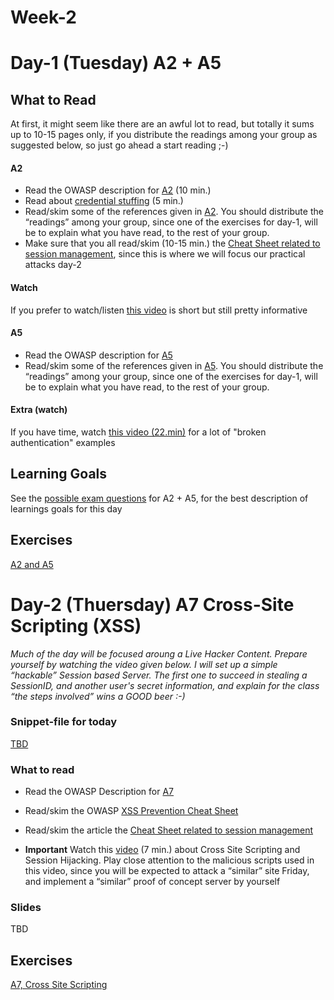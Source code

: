 # Week-2

# Day-1 (Tuesday)  A2 + A5

## What to Read

At first, it might seem like there are an awful lot to read, but totally it sums up to 10-15 pages only, if you distribute the readings among your group as suggested below, so just go ahead a start reading ;-)

#### A2
- Read the OWASP description for [A2](https://www.owasp.org/index.php/Top_10-2017_A2-Broken_Authentication) (10 min.)
- Read about [credential stuffing](https://www.owasp.org/index.php/Credential_stuffing) (5 min.)
- Read/skim some of the references given in [A2](https://www.owasp.org/index.php/Top_10-2017_A2-Broken_Authentication). You should distribute the “readings” among your group, since one of the exercises for day-1, will be to explain what you have read, to the rest of your group.
- Make sure that you all read/skim (10-15 min.) the [Cheat Sheet related to session management](https://www.owasp.org/index.php/Session_Management_Cheat_Sheet), since this is where we will focus our practical attacks day-2

#### Watch
If you prefer to watch/listen [this video](https://www.youtube.com/watch?v=R1iGRBG3PJ8) is short but still pretty informative

#### A5
- Read the OWASP description for [A5](https://www.owasp.org/index.php/Top_10-2017_A5-Broken_Access_Control)
- Read/skim some of the references given in [A5](https://www.owasp.org/index.php/Top_10-2017_A5-Broken_Access_Control). You should distribute the “readings” among your group, since one of the exercises for day-1, will be to explain what you have read, to the rest of your group.

#### Extra (watch)
If you have time, watch [this video (22.min)](https://www.youtube.com/watch?v=94-tlOCApOc) for a lot of "broken authentication" examples

## Learning Goals
See the [possible exam questions](https://docs.google.com/document/d/1-Hpf98pKwWW0UwyDYsVAG4G0eSoIcbW4F0PLw_whXBY/edit) for A2 + A5, for the best description of learnings goals for this day

## Exercises
[A2 and A5](https://docs.google.com/document/d/1K3kLav9zGgrGQgxLusfan4p7MzMvHvi1AifQT6cG2FM/edit?usp=sharing)

# Day-2 (Thuersday) A7 Cross-Site Scripting (XSS)
*Much of the day will be focused aroung a Live Hacker Content. Prepare yourself by watching the video given below. I will set up a simple “hackable” Session based Server. The first one to succeed in stealing a SessionID, and another user's secret information, and explain for the class “the steps involved” wins a GOOD beer :-)*

### Snippet-file for today
[TBD](https://docs.google.com/document/d/1sGegv6K4DeDuTAmXMhepzAaeDfDjIqWNIpj-jLL-kcI/edit?usp=sharing)

### What to read

- Read the OWASP Description for [A7](https://www.owasp.org/index.php/Top_10-2017_A7-Cross-Site_Scripting_(XSS))
- Read/skim the OWASP [XSS Prevention Cheat Sheet](https://www.owasp.org/index.php/XSS_(Cross_Site_Scripting)_Prevention_Cheat_Sheet)
- Read/skim the article the [Cheat Sheet related to session management](https://www.owasp.org/index.php/Session_Management_Cheat_Sheet)

- **Important** Watch this [video](https://www.youtube.com/watch?v=cbmBDiR6WaY) (7 min.) about Cross Site Scripting and Session Hijacking. Play close attention to the malicious scripts used in this video, since you will be expected to attack a “similar” site Friday, and implement a “similar” proof of concept server by yourself

### Slides

TBD

## Exercises
[A7, Cross Site Scripting](https://docs.google.com/document/d/1EHVnI0sh9UCHdUpszFTtG_oxtYlOpGImYUimI5CotYY/edit?usp=sharing)


